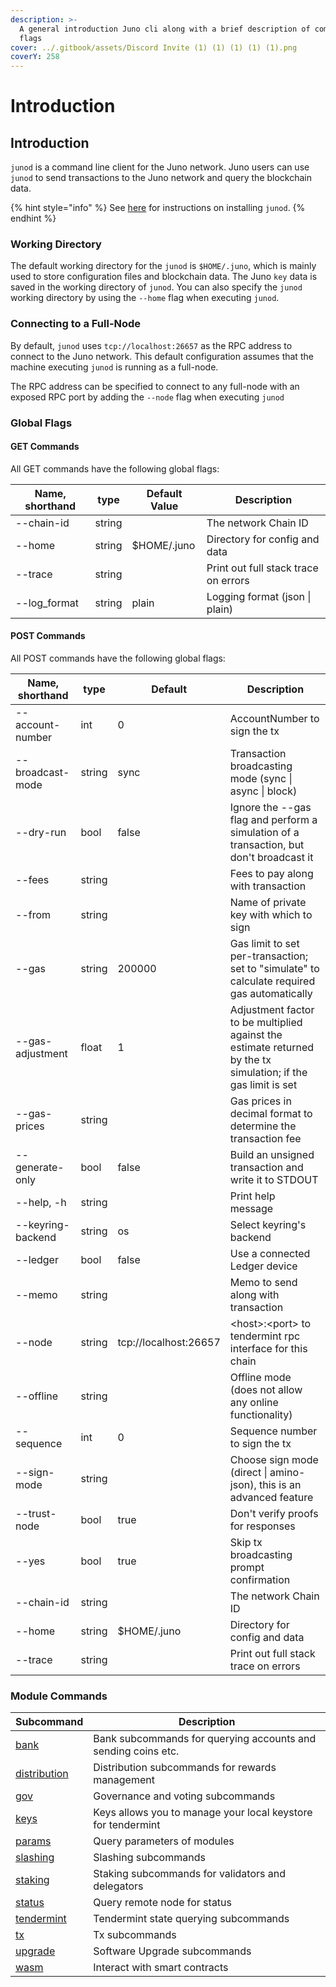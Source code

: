 ```yaml
---
description: >-
  A general introduction Juno cli along with a brief description of commands and
  flags
cover: ../.gitbook/assets/Discord Invite (1) (1) (1) (1) (1).png
coverY: 258
---
```


# Introduction

## Introduction

`junod` is a command line client for the Juno network. Juno users can use `junod` to send transactions to the Juno network and query the blockchain data.

{% hint style="info" %}
See [here](../validators/getting-setup.md) for instructions on installing `junod`.
{% endhint %}

### Working Directory <a href="#working-directory" id="working-directory"></a>

The default working directory for the `junod` is `$HOME/.juno`, which is mainly used to store configuration files and blockchain data. The Juno `key` data is saved in the working directory of `junod`. You can also specify the `junod` working directory by using the `--home` flag when executing `junod`.

### Connecting to a Full-Node

By default, `junod` uses `tcp://localhost:26657` as the RPC address to connect to the Juno network. This default configuration assumes that the machine executing `junod` is running as a full-node.

The RPC address can be specified to connect to any full-node with an exposed RPC port by adding the `--node` flag when executing `junod`

### Global Flags <a href="#global-flags" id="global-flags"></a>

#### GET Commands <a href="#get-commands" id="get-commands"></a>

All GET commands have the following global flags:

| Name, shorthand | type   | Default Value | Description                          |
| --------------- | ------ | ------------- | ------------------------------------ |
| --chain-id      | string |               | The network Chain ID                 |
| --home          | string | $HOME/.juno   | Directory for config and data        |
| --trace         | string |               | Print out full stack trace on errors |
| --log\_format   | string | plain         | Logging format (json \| plain)       |

#### POST Commands <a href="#post-commands" id="post-commands"></a>

All POST commands have the following global flags:

| Name, shorthand   | type   | Default               | Description                                                                                                    |
| ----------------- | ------ | --------------------- | -------------------------------------------------------------------------------------------------------------- |
| --account-number  | int    | 0                     | AccountNumber to sign the tx                                                                                   |
| --broadcast-mode  | string | sync                  | Transaction broadcasting mode (sync \| async \| block)                                                         |
| --dry-run         | bool   | false                 | Ignore the --gas flag and perform a simulation of a transaction, but don't broadcast it                        |
| --fees            | string |                       | Fees to pay along with transaction                                                                             |
| --from            | string |                       | Name of private key with which to sign                                                                         |
| --gas             | string | 200000                | Gas limit to set per-transaction; set to "simulate" to calculate required gas automatically                    |
| --gas-adjustment  | float  | 1                     | Adjustment factor to be multiplied against the estimate returned by the tx simulation; if the gas limit is set |
| --gas-prices      | string |                       | Gas prices in decimal format to determine the transaction fee                                                  |
| --generate-only   | bool   | false                 | Build an unsigned transaction and write it to STDOUT                                                           |
| --help, -h        | string |                       | Print help message                                                                                             |
| --keyring-backend | string | os                    | Select keyring's backend                                                                                       |
| --ledger          | bool   | false                 | Use a connected Ledger device                                                                                  |
| --memo            | string |                       | Memo to send along with transaction                                                                            |
| --node            | string | tcp://localhost:26657 | \<host>:\<port> to tendermint rpc interface for this chain                                                     |
| --offline         | string |                       | Offline mode (does not allow any online functionality)                                                         |
| --sequence        | int    | 0                     | Sequence number to sign the tx                                                                                 |
| --sign-mode       | string |                       | Choose sign mode (direct \| amino-json), this is an advanced feature                                           |
| --trust-node      | bool   | true                  | Don't verify proofs for responses                                                                              |
| --yes             | bool   | true                  | Skip tx broadcasting prompt confirmation                                                                       |
| --chain-id        | string |                       | The network Chain ID                                                                                           |
| --home            | string | $HOME/.juno           | Directory for config and data                                                                                  |
| --trace           | string |                       | Print out full stack trace on errors                                                                           |

### Module Commands <a href="#module-commands" id="module-commands"></a>

| **Subcommand**                          | **Description**                                               |
| --------------------------------------- | ------------------------------------------------------------- |
| [bank](modules/bank.md)                 | Bank subcommands for querying accounts and sending coins etc. |
| [distribution](modules/distribution.md) | Distribution subcommands for rewards management               |
| [gov](modules/gov.md)                   | Governance and voting subcommands                             |
| [keys](modules/keys.md)                 | Keys allows you to manage your local keystore for tendermint  |
| [params](modules/params.md)             | Query parameters of modules                                   |
| [slashing](modules/slashing.md)         | Slashing subcommands                                          |
| [staking](modules/staking.md)           | Staking subcommands for validators and delegators             |
| [status](modules/status.md)             | Query remote node for status                                  |
| [tendermint](modules/tendermint.md)     | Tendermint state querying subcommands                         |
| [tx](broken-reference/)                 | Tx subcommands                                                |
| [upgrade](modules/upgrade.md)           | Software Upgrade subcommands                                  |
| [wasm](modules/wasm.md)                 | Interact with smart contracts                                 |
